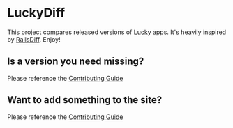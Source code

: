 # LuckyDiff

This project compares released versions of [Lucky](https://luckyframework.org) apps. It's heavily inspired by [RailsDiff](https://railsdiff.org). Enjoy!

## Is a version you need missing?

Please reference the [Contributing Guide](CONTRIBUTING.MD)

## Want to add something to the site?

Please reference the [Contributing Guide](CONTRIBUTING.MD)
